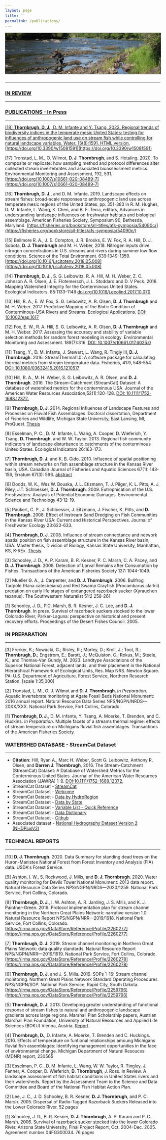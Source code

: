 ```yaml
---
layout: page
title: ''
permalink: /publications/
---
```

<a href="http://dthor.github.io/" title="Darren Thornbrugh, Ph.D."><img class="pure-img" src="/images/upN_MI_1335x350.jpg" width="" height="" style="margin-bottom:10px; border:1px solid #000000;" alt="Darren Thornbrugh, Ph.D.">

***

### IN REVIEW
***


### PUBLICATIONS - In Press
***
[18] **Thornbrugh, D. J.**, D. M. Infante and Y. Tsang. 2023. Regional trends of biodiversity indices in the temperate mesic United States: testing for influences of anthropogenic land use on stream fish while controlling for natural landscape variables. Water. 15(8):1591. [HTML version](https://www.mdpi.com/2073-4441/15/8/1591/htm), [https://doi.org/10.3390/w15081591](https://doi.org/10.3390/w15081591) 

[17] Tronstad, L. M., O. Wilmot, **D. J. Thornbrugh**, and S. Hotaling. 2020. To composite or replicate: how sampling method and protocol differences alter collected stream invertebrates and associated bioassessment metrics. Environmental Monitoring and Assessment, 192, 531. [https://doi.org/10.1007/s10661-020-08489-7](https://doi.org/10.1007/s10661-020-08489-7)

[16] **Thornbrugh, D. J.**, and D. M. Infante. 2019. Landscape effects on stream fishes: broad-scale responses to anthropogenic land use across temperate mesic regions of the United States. pp. 351-383 in R. M. Hughes, D. M. Infante, L. Wang, K. Chen, and B. F. Terra, editors, Advances in understanding landscape influences on freshwater habitats and biological assemblage. American Fisheries Society, Symposium 90, Bethesda, Maryland. [https://fisheries.org/bookstore/all-titles/afs-symposia/54090c/](https://fisheries.org/bookstore/all-titles/afs-symposia/54090c/)

[15] Bellmore R. A., J. E. Compton, J. R. Brooks, E. W. Fox, R. A. Hill, D. J. Sobota, **D. J. Thornbrugh** and M. H. Weber, 2018. Nitrogen inputs drive nitrogen concentrations in U.S. streams and rivers during summer low flow conditions. Science of the Total Environment. 639:1349-1359. [https://doi.org/10.1016/j.scitotenv.2018.05.008](https://doi.org/10.1016/j.scitotenv.2018.05.008)

[14] **Thornbrugh, D. J.**, S. G. Leibowitz, R. A. Hill, M. H. Weber, Z. C. Johnson A. R. Olsen, J. E. Flotemersch, J. L. Stoddard and D. V Peck. 2018. Mapping Watershed Integrity for the Conterminous United States. Ecological Indicators. 85:1133-1148 [doi.org/10.1016/j.ecolind.2017.10.070](https://doi.org/10.1016/j.ecolind.2017.10.070)

[13] Hill, R. A., E. W. Fox, S. G. Leibowitz, A. R. Olsen, **D. J. Thornbrugh** and M. H. Weber. 2017. Predictive Mapping of the Biotic Condition of Conterminous-USA Rivers and Streams. Ecological Applications. [DOI: 10.1002/eap.1617](http://onlinelibrary.wiley.com/doi/10.1002/eap.1617/abstract)

[12] Fox, E. W., R. A. Hill, S. G. Leibowitz, A. R. Olsen, **D. J. Thornbrugh** and M. H. Weber. 2017. Assessing the accuracy and stability of variable selection methods for random forest modeling in ecology. Environmental Monitoring and Assessment. 189(7):316. [DOI: 10.1007/s10661.017.6025.0](https://doi.org/10.1007/s10661-017-6025-0)

[11] Tsang, Y., D. M. Infante, J. Stewart, L. Wang, R. Tingly III, **D. J. Thornbrugh**. 2016. StreamThermal1.0: A software package for calculating thermal metrics from stream temperature data. Fisheries, 41:9, 548-554. [DOI: 10.1080/03632415.2016.1210517](http://afs.tandfonline.com/doi/abs/10.1080/03632415.2016.1210517)

[10] Hill, R. A., M. H. Weber, S. G. Leibowitz, A. R. Olsen, and **D. J. Thornbrugh**. 2016. The Stream-Catchment (StreamCat) Dataset: A database of watershed metrics for the conterminous USA. Journal of the American Water Resources Association,52(1):120-128. [DOI: 10.1111/1752-1688.12372.](http://onlinelibrary.wiley.com/doi/10.1111/1752-1688.12372/abstract)

[9] **Thornbrugh, D. J.** 2014. Regional Influences of Landscape Features and Processes on Fluvial Fish Assemblages. Doctoral dissertation, Department of Fisheries and Wildlife, Michigan State University, East Lansing, MI, ProQuest. [Thesis](http://etd.lib.msu.edu/islandora/object/etd%3A2967)

[8] Esselman, P. C., D. M. Infante, L. Wang, A. Cooper, D. Wieferich, Y. Tsang, **D. Thornbrugh**, and W. W. Taylor. 2013. Regional fish community indicators of landscape disturbance to catchments of the conterminous United States. Ecological Indicators 26:163-173.

[7] **Thornbrugh, D. J.** and K. B. Gido. 2010. Influence of spatial positioning within stream networks on fish assemblage structure in the Kansas River basin, USA. Canadian Journal of Fisheries and Aquatic Sciences 67(1): 143-156, Erratum 67(3): 596. [abstract](http://www.nrcresearchpress.com/doi/abs/10.1139/F09-169#.V7IzCfkrJhE)

[6] Dodds, W. K., Wes W. Bouska, J. L. Etizmann, T. J. Pilger, K. L. Pitts, A. J. Riley, J.T. Schloesser, **D. J. Thornbrugh**. 2009. Eutrophication of the U.S. Freshwaters: Analysis of Potential Economic Damages. Environmental Science and Technology 43:12-19.

[5] Paukert, C. P., J. Schloesser, J. Eitzmann, J. Fischer, K. Pitts, and **D. Thornbrugh**. 2008.  Effect of Instream Sand Dredging on Fish Communities in the Kansas River USA: Current and Historical Perspectives. Journal of Freshwater Ecology 23:623-633.

[4] **Thornbrugh, D. J.** 2008. Influence of stream connectance and network spatial position on fish assemblage structure in the Kansas River basin, USA. Master thesis, Division of Biology, Kansas State University, Manhattan, KS, K-REx. [Thesis](http://krex.k-state.edu/dspace/handle/2097/535)

[3] Schooley, J. D., A. P. Karam, B. R. Kesner, P. C. Marsh, C. A. Pacey, and **D. J. Thornbrugh**. 2008. Detection of Larval Remains after Consumption by Fishes. Transactions of the American Fisheries Society 137: 1044-1049.

[2] Mueller G. A., J. Carpenter, and **D. J. Thornbrugh**. 2006. Bullfrog Tadpole (Rana catesbeiana) and Red Swamp Crayfish (Procambarus clarkii) predation on early life stages of endangered razorback sucker (Xyrauchen texanus). The Southwestern Naturalist 51:2 258-261

[1] Schooley, J. D., P.C. Marsh, B. R. Kesner, J. C. Lee, and **D. J. Thornbrugh**. In press. Survival of razorback suckers stocked to the lower Colorado River, Parker-Laguna: perspective on historical and present recovery efforts.  Proceedings of the Desert Fishes Council.  2005.


### IN PREPARATION 
***

[3] Frerker, K.; Nowacki, G.; Risley, R.; Morley, D.; Kroll, J.; Toot, R.; **Thornbrugh, D.**; Engstrom, E.; Barott, J.; McQuiston, C.; Rokus, M.; Steele, K.; and Thomas-Van Gundy, M. 2023. Landtype Associations of the Superior National Forest, adjacent lands, and their placement in the National Hierarchical Framework of Ecological Units, Res. Map NRS. Newton Square. PA: U.S. Department of Agriculture, Forest Service, Northern Research Station. [scale 1:35,000]
  
[2] Tronstad, L. M., O. J. Wilmot and **D. J. Thornbrugh**. _In Preparation_. Aquatic invertebrate monitoring at Agate Fossil Beds National Monument: 2016 annual report. Natural Resource Data Series NPS/NGPN/NRDS—20XX/XXX. National Park Service, Fort Collins, Colorado.

[1] **Thornbrugh, D. J.**, D. M. Infante, Y. Tsang, A. Moerke, T. Brenden, and C. Huckins. _In Preparation_. Multiple facets of a streams thermal regime: effects of stream temperature on Michigans fluvial fish assemblages. Transactions of the American Fisheries Society.

### WATERSHED DATABASE - StreamCat Dataset
***
-	**Citation:** Hill, Ryan A., Marc H. Weber, Scott G. Leibowitz, Anthony R. Olsen, and **Darren J. Thornbrugh**, 2016. The Stream-Catchment (StreamCat) Dataset: A Database of Watershed Metrics for the Conterminous United States. Journal of the American Water Resources Association (JAWRA) 1-9. [DOI:10.1111/1752-1688.12372.](http://onlinelibrary.wiley.com/doi/10.1111/1752-1688.12372/abstract)
-   StreamCat Dataset - [StreamCat](https://www.epa.gov/national-aquatic-resource-surveys/streamcat)
-   StreamCat Dataset - [Welcome](ftp://newftp.epa.gov/EPADataCommons/ORD/NHDPlusLandscapeAttributes/StreamCat/WelcomePage.html)
-	StreamCat Dataset - [Data by HydroRegion](ftp://newftp.epa.gov/EPADataCommons/ORD/NHDPlusLandscapeAttributes/StreamCat/HydroRegions/)
-	StreamCat Dataset - [Data by State](ftp://newftp.epa.gov/EPADataCommons/ORD/NHDPlusLandscapeAttributes/StreamCat/States/)
-	StreamCat Dataset - [Variable List - Quick Reference](ftp://newftp.epa.gov/EPADataCommons/ORD/NHDPlusLandscapeAttributes/StreamCat/Documentation/VariableList-QuickReference.html)
-	StreamCat Dataset - [Data Dictionary](ftp://newftp.epa.gov/EPADataCommons/ORD/NHDPlusLandscapeAttributes/StreamCat/Documentation/DataDictionary.html)
-	StreamCat Dataset - [Github](https://github.com/USEPA/StreamCat)
-	Associated dataset - [National Hydrography Dataset Version 2 (NHDPlusV2)](http://www.horizon-systems.com/nhdplus/NHDplusV2_home.php)

### TECHNICAL REPORTS 
*** 
[10] **D. J. Thornbrugh**. 2020. Data Summary for standing dead trees on the Huron-Manistee National Forest from Forest Inventory and Analysis (FIA) data. USDA's Forest Service.

[9] Ashton, I. W., S. Rockwood, J. Mills, and **D. J. Thornbrugh**. 2020. Water quality monitoring for Devils Tower National Monument: 2013 data report. Natural Resource Data Series NPS/NGPN/NRDS—2020/1259. National Park Service, Fort Collins, Colorado.

[8] **Thornbrugh, D. J.**, I. W. Ashton, A. R. Jarding, J. S. Mills, and K. J. Paintner-Green. 2019. Protocol implementation plan for stream channel monitoring in the Northern Great Plains Network: narrative version 1.0. Natural Resource Report NPS/NGPN/NRR—2019/1918. National Park Service, Fort Collins, Colorado. [https://irma.nps.gov/DataStore/Reference/Profile/2260277](https://irma.nps.gov/DataStore/Reference/Profile/2260277)

[7] **Thornbrugh, D. J.** 2019. Stream channel monitoring in Northern Great Plains Network: data quality standards. Natural Resource Report NPS/NGPN/NRR—2019/1919. National Park Service, Fort Collins, Colorado. [https://irma.nps.gov/DataStore/Reference/Profile/2260278](https://irma.nps.gov/DataStore/Reference/Profile/2260278)

[6] **Thornbrugh, D. J.** and J. S. Mills. 2019. SOPs 1-16: Stream channel monitoring. Northern Great Plains Network Standard Operating Procedures. NPS/NGPN/SOP. National Park Service, Rapid City, South Dakota. [https://irma.nps.gov/DataStore/Reference/Profile/2259796](https://irma.nps.gov/DataStore/Reference/Profile/2259796)

[5] **Thornbrugh, D. J.** 2013. Developing greater understanding of functional response of stream fishes to natural and anthropogenic landscape gradients across large regions. Marshall Plan Scholarship papers, Austrian Marshall Plan Foundation, University of Natural Resources and Applied Life Sciences (BOKU) Vienna, Austria. [Report](https://www.marshallplan.at/images/All-Papers/MP-2013/Thornbrugh.pdf)

[4] **Thornbrugh, D.**, D. Infante, A. Moerke, T. Brenden and C. Huckings. 2010. Effects of temperature on funtional relationships amoung Michigans fluvial fish assemblages: Identifying management opportunities in the face of environmantal change.  Michigan Department of Natural Resouces (MDNR) report, 230565

[3] Esselman, P. C., D. M. Infante, L. Wang, W. W. Taylor, R. Tingley, J. Fenner, A. Cooper, D. Wieferich, **D. Thornbrugh**, J. Ross. In Review. A landscape assessment of fish habitat conditions in United States rivers and their watersheds. Report by the Assessment Team to the Science and Data Committee and Board of the National Fish Habitat Action Plan.

[2]	Lee, J. C., J. D. Schooley, B. R. Kesner, **D. J. Thornbrugh**, and P. C. Marsh. 2005. Dispersal of Radio-Tagged Razorback Suckers Released into the Lower Colorado River. 52 pages

[1]	Schooley, J. D., B. R. Kesner, **D. J. Thornbrugh**, A. P. Karam and P. C. Marsh. 2006. Survival of razorback sucker stocked into the lower Colorado River. Arizona State University, Final Project Report, Oct. 2004-Dec. 2005. Agreement number 04FG300034. 76 pages
